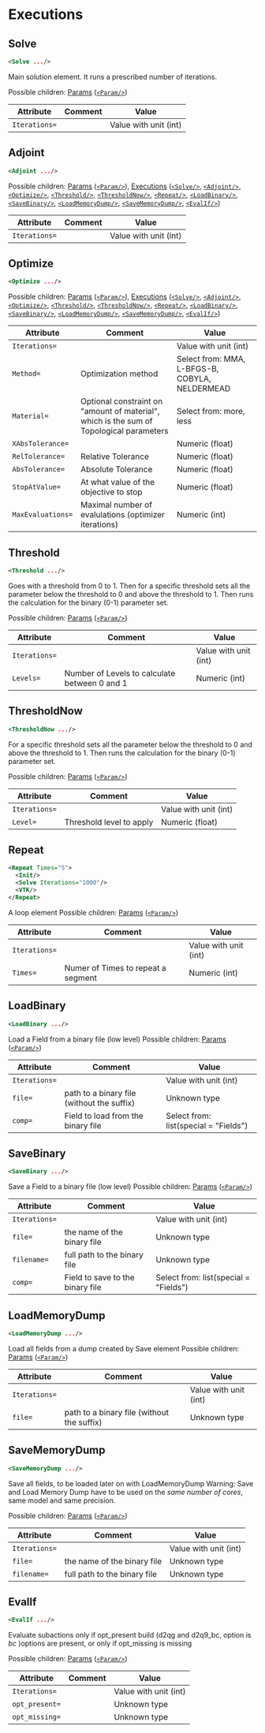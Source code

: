 #  Executions 
##  Solve 

```xml
<Solve .../>
```

Main solution element. It runs a prescribed number of iterations.
 
Possible children: [Params](Params.md) ([<code>&lt;Param/&gt;</code>](Params.md#param)) 


| Attribute | Comment | Value |
| --- | --- | --- |
| `Iterations=` |  | Value with unit (int) |

##  Adjoint 

```xml
<Adjoint .../>
```

 
Possible children: [Params](Params.md) ([<code>&lt;Param/&gt;</code>](Params.md#param)), [Executions](Executions.md) ([<code>&lt;Solve/&gt;</code>](Executions.md#solve), [<code>&lt;Adjoint/&gt;</code>](Executions.md#adjoint), [<code>&lt;Optimize/&gt;</code>](Executions.md#optimize), [<code>&lt;Threshold/&gt;</code>](Executions.md#threshold), [<code>&lt;ThresholdNow/&gt;</code>](Executions.md#thresholdnow), [<code>&lt;Repeat/&gt;</code>](Executions.md#repeat), [<code>&lt;LoadBinary/&gt;</code>](Executions.md#loadbinary), [<code>&lt;SaveBinary/&gt;</code>](Executions.md#savebinary), [<code>&lt;LoadMemoryDump/&gt;</code>](Executions.md#loadmemorydump), [<code>&lt;SaveMemoryDump/&gt;</code>](Executions.md#savememorydump), [<code>&lt;EvalIf/&gt;</code>](Executions.md#evalif)) 


| Attribute | Comment | Value |
| --- | --- | --- |
| `Iterations=` |  | Value with unit (int) |

##  Optimize 

```xml
<Optimize .../>
```

 
Possible children: [Params](Params.md) ([<code>&lt;Param/&gt;</code>](Params.md#param)), [Executions](Executions.md) ([<code>&lt;Solve/&gt;</code>](Executions.md#solve), [<code>&lt;Adjoint/&gt;</code>](Executions.md#adjoint), [<code>&lt;Optimize/&gt;</code>](Executions.md#optimize), [<code>&lt;Threshold/&gt;</code>](Executions.md#threshold), [<code>&lt;ThresholdNow/&gt;</code>](Executions.md#thresholdnow), [<code>&lt;Repeat/&gt;</code>](Executions.md#repeat), [<code>&lt;LoadBinary/&gt;</code>](Executions.md#loadbinary), [<code>&lt;SaveBinary/&gt;</code>](Executions.md#savebinary), [<code>&lt;LoadMemoryDump/&gt;</code>](Executions.md#loadmemorydump), [<code>&lt;SaveMemoryDump/&gt;</code>](Executions.md#savememorydump), [<code>&lt;EvalIf/&gt;</code>](Executions.md#evalif)) 


| Attribute | Comment | Value |
| --- | --- | --- |
| `Iterations=` |  | Value with unit (int) |
| `Method=` | Optimization method | Select from: MMA, L-BFGS-B, COBYLA, NELDERMEAD |
| `Material=` | Optional constraint on "amount of material", which is the sum of Topological parameters | Select from: more, less |
| `XAbsTolerance=` |  | Numeric (float) |
| `RelTolerance=` | Relative Tolerance | Numeric (float) |
| `AbsTolerance=` | Absolute Tolerance | Numeric (float) |
| `StopAtValue=` | At what value of the objective to stop | Numeric (float) |
| `MaxEvaluations=` | Maximal number of evalulations (optimizer iterations) | Numeric (int) |

##  Threshold 

```xml
<Threshold .../>
```

Goes with a threshold from 0 to 1. Then for a specific threshold sets all the parameter below the threshold to 0 and above the threshold to 1. Then runs the calculation for the binary (0-1) parameter set.
 
Possible children: [Params](Params.md) ([<code>&lt;Param/&gt;</code>](Params.md#param)) 


| Attribute | Comment | Value |
| --- | --- | --- |
| `Iterations=` |  | Value with unit (int) |
| `Levels=` | Number of Levels to calculate between 0 and 1 | Numeric (int) |

##  ThresholdNow 

```xml
<ThresholdNow .../>
```

For a specific threshold sets all the parameter below the threshold to 0 and above the threshold to 1. Then runs the calculation for the binary (0-1) parameter set.
 
Possible children: [Params](Params.md) ([<code>&lt;Param/&gt;</code>](Params.md#param)) 


| Attribute | Comment | Value |
| --- | --- | --- |
| `Iterations=` |  | Value with unit (int) |
| `Level=` | Threshold level to apply | Numeric (float) |

##  Repeat 

```xml
<Repeat Times="5">
  <Init/>
  <Solve Iterations="1000"/>
  <VTK/>
</Repeat>
```

A loop element 
Possible children: [Params](Params.md) ([<code>&lt;Param/&gt;</code>](Params.md#param)) 


| Attribute | Comment | Value |
| --- | --- | --- |
| `Iterations=` |  | Value with unit (int) |
| `Times=` | Numer of Times to repeat a segment | Numeric (int) |

##  LoadBinary 

```xml
<LoadBinary .../>
```

Load a Field from a binary file (low level) 
Possible children: [Params](Params.md) ([<code>&lt;Param/&gt;</code>](Params.md#param)) 


| Attribute | Comment | Value |
| --- | --- | --- |
| `Iterations=` |  | Value with unit (int) |
| `file=` | path to a binary file (without the suffix) | Unknown type |
| `comp=` | Field to load from the binary file | Select from: list(special = "Fields") |

##  SaveBinary 

```xml
<SaveBinary .../>
```

Save a Field to a binary file (low level) 
Possible children: [Params](Params.md) ([<code>&lt;Param/&gt;</code>](Params.md#param)) 


| Attribute | Comment | Value |
| --- | --- | --- |
| `Iterations=` |  | Value with unit (int) |
| `file=` | the name of the binary file | Unknown type |
| `filename=` | full path to the binary file | Unknown type |
| `comp=` | Field to save to the binary file | Select from: list(special = "Fields") |

##  LoadMemoryDump 

```xml
<LoadMemoryDump .../>
```

Load all fields from a dump created by Save element 
Possible children: [Params](Params.md) ([<code>&lt;Param/&gt;</code>](Params.md#param)) 


| Attribute | Comment | Value |
| --- | --- | --- |
| `Iterations=` |  | Value with unit (int) |
| `file=` | path to a binary file (without the suffix) | Unknown type |

##  SaveMemoryDump 

```xml
<SaveMemoryDump .../>
```

Save all fields, to be loaded later on with LoadMemoryDump
Warning: Save and Load Memory Dump have to be used on the *same number of cores*, same model and same precision.
 
Possible children: [Params](Params.md) ([<code>&lt;Param/&gt;</code>](Params.md#param)) 


| Attribute | Comment | Value |
| --- | --- | --- |
| `Iterations=` |  | Value with unit (int) |
| `file=` | the name of the binary file | Unknown type |
| `filename=` | full path to the binary file | Unknown type |

##  EvalIf 

```xml
<EvalIf .../>
```

Evaluate subactions only if opt_present build (d2qg and d2q9_bc, option is *bc* )options are present, or only if opt_missing is missing
 
Possible children: [Params](Params.md) ([<code>&lt;Param/&gt;</code>](Params.md#param)) 


| Attribute | Comment | Value |
| --- | --- | --- |
| `Iterations=` |  | Value with unit (int) |
| `opt_present=` |  | Unknown type |
| `opt_missing=` |  | Unknown type |


